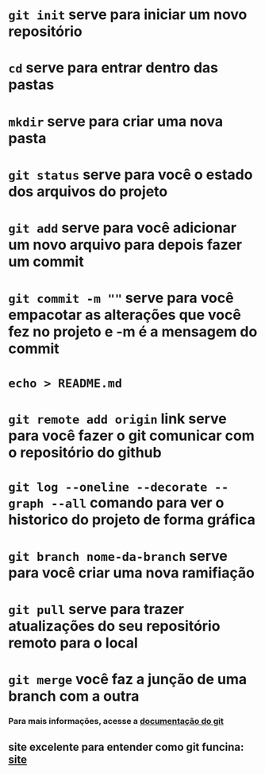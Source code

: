 
# `git init` serve para iniciar um novo repositório
# `cd` serve para entrar dentro das pastas
# `mkdir` serve para criar uma nova pasta
# `git status` serve para você o estado dos arquivos do projeto
# `git add` serve para você adicionar um novo arquivo para depois fazer um commit
# `git commit -m ""` serve para você empacotar as alterações que você fez no projeto e -m é a mensagem do commit
# `echo > README.md` 
# `git remote add origin` link serve para você fazer o git comunicar com o repositório do github
# `git log --oneline --decorate --graph --all` comando para ver o historico do projeto de forma gráfica
# `git branch nome-da-branch` serve para você criar uma nova ramifiação
# `git pull`  serve para trazer atualizações do seu repositório remoto para o local  
# `git merge` você faz a junção de uma branch com a outra

### Para mais informações, acesse a [documentação do git](https://git-scm.com/doc)
## site excelente para entender como git funcina: [site](ttps://learngitbranching.js.org/?locale=pt_BR)

